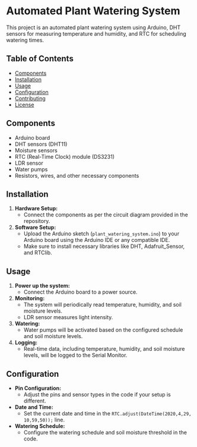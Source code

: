 # Automated Plant Watering System

This project is an automated plant watering system using Arduino, DHT sensors for measuring temperature and humidity, and RTC for scheduling watering times.

## Table of Contents
- [Components](#components)
- [Installation](#installation)
- [Usage](#usage)
- [Configuration](#configuration)
- [Contributing](#contributing)
- [License](#license)

## Components
- Arduino board
- DHT sensors (DHT11)
- Moisture sensors
- RTC (Real-Time Clock) module (DS3231)
- LDR sensor
- Water pumps
- Resistors, wires, and other necessary components

## Installation
1. **Hardware Setup:**
    - Connect the components as per the circuit diagram provided in the repository.
2. **Software Setup:**
    - Upload the Arduino sketch (`plant_watering_system.ino`) to your Arduino board using the Arduino IDE or any compatible IDE.
    - Make sure to install necessary libraries like DHT, Adafruit_Sensor, and RTClib.

## Usage
1. **Power up the system:**
    - Connect the Arduino board to a power source.
2. **Monitoring:**
    - The system will periodically read temperature, humidity, and soil moisture levels.
    - LDR sensor measures light intensity.
3. **Watering:**
    - Water pumps will be activated based on the configured schedule and soil moisture levels.
4. **Logging:**
    - Real-time data, including temperature, humidity, and soil moisture levels, will be logged to the Serial Monitor.

## Configuration
- **Pin Configuration:**
    - Adjust the pins and sensor types in the code if your setup is different.
- **Date and Time:**
    - Set the current date and time in the `RTC.adjust(DateTime(2020,4,29, 10,59,50));` line.
- **Watering Schedule:**
    - Configure the watering schedule and soil moisture threshold in the code.
